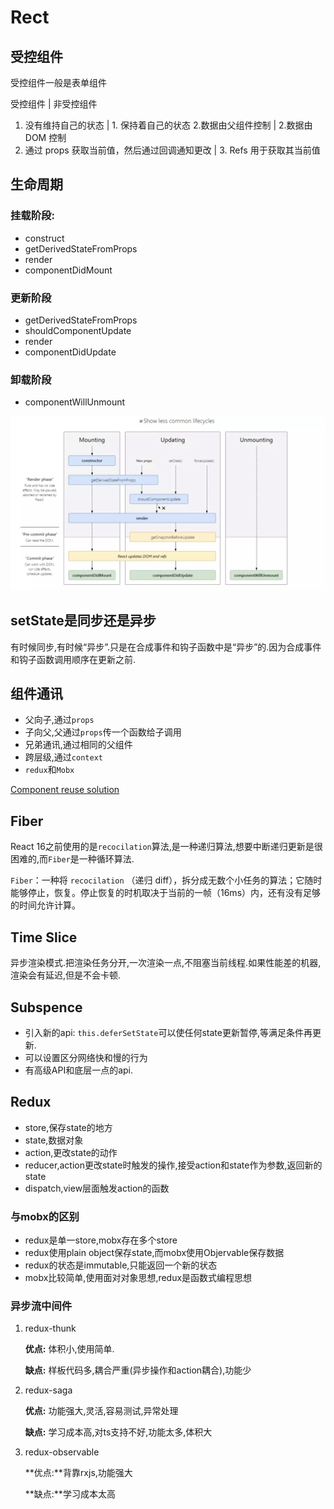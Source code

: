 # Rect

## 受控组件

受控组件一般是表单组件

受控组件 | 非受控组件
1. 没有维持自己的状态 | 1. 保持着自己的状态
2.数据由父组件控制 | 2.数据由 DOM 控制
3. 通过 props 获取当前值，然后通过回调通知更改 | 3. Refs 用于获取其当前值

## 生命周期

### 挂载阶段:

- construct
- getDerivedStateFromProps
- render
- componentDidMount

### 更新阶段

- getDerivedStateFromProps
- shouldComponentUpdate
- render
- componentDidUpdate

### 卸载阶段

- componentWillUnmount

![Rect/Untitled.png](Rect/Untitled.png)

## setState是同步还是异步

有时候同步,有时候“异步”.只是在合成事件和钩子函数中是“异步”的.因为合成事件和钩子函数调用顺序在更新之前.

## 组件通讯

- 父向子,通过`props`
- 子向父,父通过`props`传一个函数给子调用
- 兄弟通讯,通过相同的父组件
- 跨层级,通过`context`
- `redux`和`Mobx`

[Component reuse solution](Rect/Component%20reuse%20solution.md)

## Fiber

React 16之前使用的是`recocilation`算法,是一种递归算法,想要中断递归更新是很困难的,而`Fiber`是一种循环算法.

`Fiber`：一种将 `recocilation` （递归 diff），拆分成无数个小任务的算法；它随时能够停止，恢复。停止恢复的时机取决于当前的一帧（16ms）内，还有没有足够的时间允许计算。

## Time Slice

异步渲染模式.把渲染任务分开,一次渲染一点,不阻塞当前线程.如果性能差的机器,渲染会有延迟,但是不会卡顿.

## Subspence

- 引入新的api: `this.deferSetState`可以使任何state更新暂停,等满足条件再更新.
- 可以设置区分网络快和慢的行为
- 有高级API和底层一点的api.

## Redux

- store,保存state的地方
- state,数据对象
- action,更改state的动作
- reducer,action更改state时触发的操作,接受action和state作为参数,返回新的state
- dispatch,view层面触发action的函数

### 与mobx的区别

- redux是单一store,mobx存在多个store
- redux使用plain object保存state,而mobx使用Objervable保存数据
- redux的状态是immutable,只能返回一个新的状态
- mobx比较简单,使用面对对象思想,redux是函数式编程思想

### 异步流中间件

1. redux-thunk

    **优点:** 体积小,使用简单.

    **缺点:** 样板代码多,耦合严重(异步操作和action耦合),功能少

2. redux-saga

    **优点:** 功能强大,灵活,容易测试,异常处理

    **缺点:** 学习成本高,对ts支持不好,功能太多,体积大

3. redux-observable

    **优点:**背靠rxjs,功能强大

    **缺点:**学习成本太高